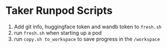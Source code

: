 # Taker Runpod Scripts

1. Add git info, huggingface token and wandb token to `fresh.sh`
2. run `fresh.sh` when starting up a pod
3. run `copy.sh to_workspace` to save progress in the `/workspace`